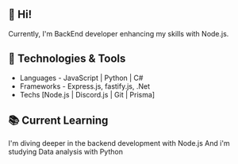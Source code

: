 ## :wave: Hi! 

Currently, I'm BackEnd developer enhancing my skills with Node.js.

## :wrench: Technologies & Tools

- Languages - JavaScript | Python | C#
- Frameworks - Express.js, fastify.js, .Net
- Techs [Node.js | Discord.js | Git | Prisma]

## :books: Current Learning

I'm diving deeper in the backend development with Node.js
And i'm studying Data analysis with Python

<!---
IvoCorrea/IvoCorrea is a ✨ special ✨ repository because its `README.md` (this file) appears on your GitHub profile.
You can click the Preview link to take a look at your changes. 👋 👀 🌱
--->
